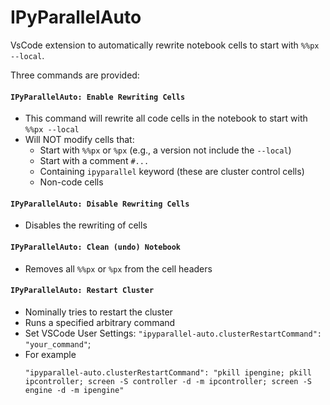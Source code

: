 # IPyParallelAuto

VsCode extension to automatically rewrite notebook cells to start with `%%px --local`.

Three commands are provided:

#### `IPyParallelAuto: Enable Rewriting Cells`
  - This command will rewrite all code cells in the notebook to start with `%%px --local`
  - Will NOT modify cells that:
    - Start with `%%px` or `%px` (e.g., a version not include the `--local`)
    - Start with a comment `#...`
    - Containing `ipyparallel` keyword (these are cluster control cells)
    - Non-code cells

#### `IPyParallelAuto: Disable Rewriting Cells`
  - Disables the rewriting of cells

#### `IPyParallelAuto: Clean (undo) Notebook`
  - Removes all `%%px` or `%px` from the cell headers

#### `IPyParallelAuto: Restart Cluster`
  - Nominally tries to restart the cluster
  - Runs a specified arbitrary command
  - Set VSCode User Settings: `"ipyparallel-auto.clusterRestartCommand": "your_command"`;
  - For example
      ```
      "ipyparallel-auto.clusterRestartCommand": "pkill ipengine; pkill ipcontroller; screen -S controller -d -m ipcontroller; screen -S engine -d -m ipengine"
      ```
